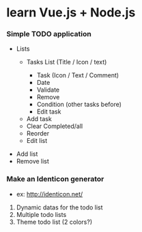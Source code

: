 # learn Vue.js + Node.js

### Simple TODO application

-   Lists

    -   Tasks List (Title / Icon / text)

        -   Task (Icon / Text / Comment)

        *   Date
        *   Validate
        *   Remove
        *   Condition (other tasks before)
        *   Edit task

    *   Add task
    *   Clear Completed/all
    *   Reorder
    *   Edit list

*   Add list
*   Remove list

### Make an Identicon generator

-   ex: http://identicon.net/


1. Dynamic datas for the todo list
2. Multiple todo lists
3. Theme todo list (2 colors?)
